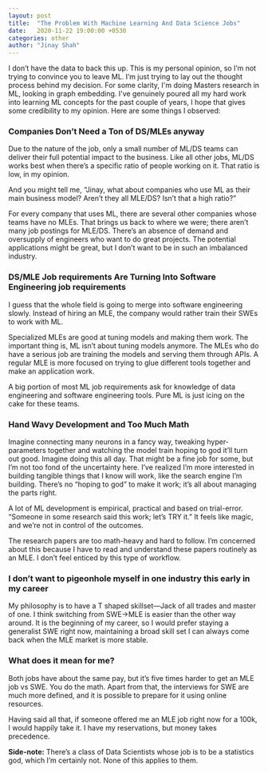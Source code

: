 ```yaml
---
layout: post
title:  "The Problem With Machine Learning And Data Science Jobs"
date:   2020-11-22 19:00:00 +0530
categories: other
author: "Jinay Shah"
---
```

I don’t have the data to back this up. This is my personal opinion, so I’m not trying to convince you to leave ML. I’m just trying to lay out the thought process behind my decision. For some clarity, I'm doing Masters research in ML, looking in graph embedding. I've genuinely poured all my hard work into learning ML concepts for the past couple of years, I hope that gives some credibility to my opinion. Here are some things I observed:


### Companies Don’t Need a Ton of DS/MLEs anyway
Due to the nature of the job, only a small number of ML/DS teams can deliver their full potential impact to the business. Like all other jobs, ML/DS works best when there’s a specific ratio of people working on it. That ratio is low, in my opinion.


And you might tell me, “Jinay, what about companies who use ML as their main business model? Aren’t they all MLE/DS? Isn’t that a high ratio?”


For every company that uses ML, there are several other companies whose teams have no MLEs. That brings us back to where we were; there aren’t many job postings for MLE/DS. There’s an absence of demand and oversupply of engineers who want to do great projects. The potential applications might be great, but I don’t want to be in such an imbalanced industry.


### DS/MLE Job requirements Are Turning Into Software Engineering job requirements


I guess that the whole field is going to merge into software engineering slowly. Instead of hiring an MLE, the company would rather train their SWEs to work with ML. 


Specialized MLEs are good at tuning models and making them work. The important thing is, ML isn’t about tuning models anymore. The MLEs who do have a serious job are training the models and serving them through APIs. A regular MLE is more focused on trying to glue different tools together and make an application work. 

A big portion of most ML job requirements ask for knowledge of data engineering and software engineering tools. Pure ML is just icing on the cake for these teams.


### Hand Wavy Development and Too Much Math


Imagine connecting many neurons in a fancy way, tweaking hyper-parameters together and watching the model train hoping to god it’ll turn out good. Imagine doing this all day. That might be a fine job for some, but I’m not too fond of the uncertainty here. I’ve realized I’m more interested in building tangible things that I know will work, like the search engine I’m building. There’s no “hoping to god” to make it work; it’s all about managing the parts right. 


A lot of ML development is empirical, practical and based on trial-error. “Someone in some research said this work; let’s TRY it.” It feels like magic, and we’re not in control of the outcomes. 


The research papers are too math-heavy and hard to follow. I’m concerned about this because I have to read and understand these papers routinely as an MLE. I don’t feel enticed by this type of workflow. 


### I don’t want to pigeonhole myself in one industry this early in my career


My philosophy is to have a T shaped skillset—Jack of all trades and master of one. I think switching from SWE->MLE is easier than the other way around. It is the beginning of my career, so I would prefer staying a generalist SWE right now, maintaining a broad skill set I can always come back when the MLE market is more stable.


### What does it mean for me?


Both jobs have about the same pay, but it’s five times harder to get an MLE job vs SWE. You do the math. Apart from that, the interviews for SWE are much more defined, and it is possible to prepare for it using online resources.


Having said all that, if someone offered me an MLE job right now for a 100k, I would happily take it. I have my reservations, but money takes precedence. 


**Side-note:** There’s a class of Data Scientists whose job is to be a statistics god, which I’m certainly not. None of this applies to them. 
